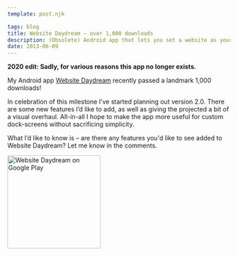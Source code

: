 ```yaml
---
template: post.njk

tags: blog
title: Website Daydream – over 1,000 downloads
description: (Obsolete) Android app that lets you set a website as your screensaver.
date: 2013-06-09
---
```


__2020 edit: Sadly, for various reasons this app no longer exists.__

My Android app [Website Daydream][play-link] recently passed a landmark 1,000 downloads!

In celebration of this milestone I’ve started planning out version 2.0. There are some new features I’d like to add, as well as giving the projected a bit of a visual overhaul. All-in-all I hope to make the app more useful for custom dock-screens without sacrificing simplicity.

What I’d like to know is – are there any features you'd like to see added to Website Daydream? Let me know in the comments.

<a href=" https://play.google.com/store/apps/details?id=uk.co.liamnewmarch.daydream">
<img src="https://play.google.com/intl/en_us/badges/images/generic/en_badge_web_generic.png" width="210" alt="Website Daydream on Google Play">
</a>


[play-link]: https://play.google.com/store/apps/details?id=uk.co.liamnewmarch.daydream
